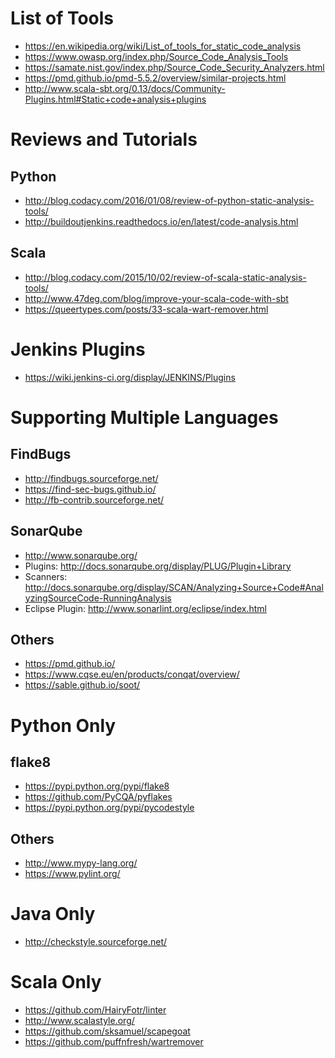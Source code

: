 # List of Tools

* <https://en.wikipedia.org/wiki/List_of_tools_for_static_code_analysis>
* <https://www.owasp.org/index.php/Source_Code_Analysis_Tools>
* <https://samate.nist.gov/index.php/Source_Code_Security_Analyzers.html>
* <https://pmd.github.io/pmd-5.5.2/overview/similar-projects.html>
* <http://www.scala-sbt.org/0.13/docs/Community-Plugins.html#Static+code+analysis+plugins>

# Reviews and Tutorials

## Python

* <http://blog.codacy.com/2016/01/08/review-of-python-static-analysis-tools/>
* <http://buildoutjenkins.readthedocs.io/en/latest/code-analysis.html>

## Scala

* <http://blog.codacy.com/2015/10/02/review-of-scala-static-analysis-tools/>
* <http://www.47deg.com/blog/improve-your-scala-code-with-sbt>
* <https://queertypes.com/posts/33-scala-wart-remover.html>

# Jenkins Plugins

* <https://wiki.jenkins-ci.org/display/JENKINS/Plugins>

# Supporting Multiple Languages

## FindBugs

* <http://findbugs.sourceforge.net/>
* <https://find-sec-bugs.github.io/>
* <http://fb-contrib.sourceforge.net/>

## SonarQube

* <http://www.sonarqube.org/>
* Plugins: <http://docs.sonarqube.org/display/PLUG/Plugin+Library>
* Scanners: <http://docs.sonarqube.org/display/SCAN/Analyzing+Source+Code#AnalyzingSourceCode-RunningAnalysis>
* Eclipse Plugin: <http://www.sonarlint.org/eclipse/index.html>

## Others
* <https://pmd.github.io/>
* <https://www.cqse.eu/en/products/conqat/overview/>
* <https://sable.github.io/soot/>

# Python Only

## flake8

* <https://pypi.python.org/pypi/flake8>
* <https://github.com/PyCQA/pyflakes>
* <https://pypi.python.org/pypi/pycodestyle>

## Others

* <http://www.mypy-lang.org/>
* <https://www.pylint.org/>

# Java Only

* <http://checkstyle.sourceforge.net/>

# Scala Only

* <https://github.com/HairyFotr/linter>
* <http://www.scalastyle.org/>
* <https://github.com/sksamuel/scapegoat>
* <https://github.com/puffnfresh/wartremover>
